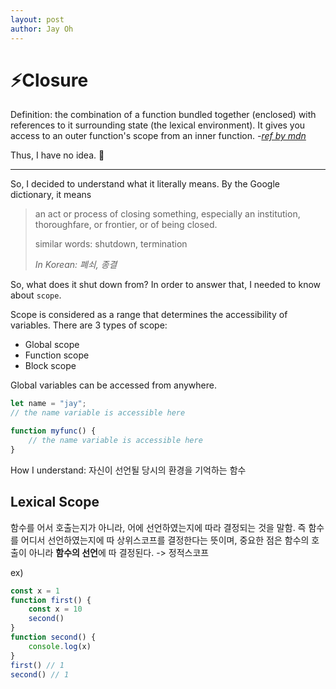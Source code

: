 ```yaml
---
layout: post
author: Jay Oh
---
```


# ⚡️Closure
Definition: the combination of a function bundled together (enclosed) with references to it surrounding state (the lexical environment). It gives you access to an outer function's scope from an inner function. -*[ref by mdn](https://developer.mozilla.org/en-US/docs/Web/JavaScript/Closures)* 

Thus, I have no idea. 🤯

---

So, I decided to understand what it literally means. By the Google dictionary, it means 
> an act or process of closing something, especially an institution, thoroughfare, or frontier, or of being closed.
> 
> similar words: shutdown, termination
> 
> *In Korean: 폐쇠, 종결*

So, what does it shut down from? In order to answer that, I needed to know about `scope`. 

Scope is considered as a range that determines the accessibility of variables. There are 3 types of scope:
- Global scope
- Function scope
- Block scope

Global variables can be accessed from anywhere. 
``` javascript
let name = "jay";
// the name variable is accessible here

function myfunc() {
    // the name variable is accessible here
}
```
<!-- The `Window` object exists on web browsers. Since it contains the global scope, when a variable is declared with `var`, it becomes a member variable of the `window` object.  -->



<!-- `const`, `let`, and `var`. -->


How I understand: 
자신이 선언될 당시의 환경을 기억하는 함수

## Lexical Scope
함수를 어서 호출는지가 아니라, 어에 선언하였는지에 따라 결정되는 것을 말함. 즉 함수를 어디서 선언하였는지에 따 상위스코프를 결정한다는 뜻이며, 중요한 점은 함수의 호출이 아니라 **함수의 선언**에 따 결정된다. -> 정적스코프

ex)
```javascript
const x = 1
function first() {
    const x = 10
    second()
}
function second() {
    console.log(x)
}
first() // 1
second() // 1
```
